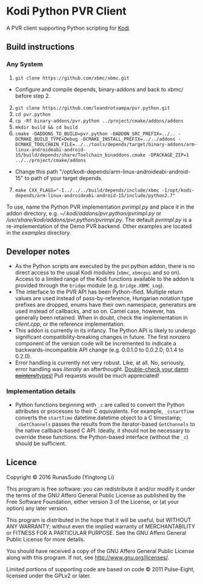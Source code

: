 # Kodi Python PVR Client
A PVR client supporting Python scripting for [Kodi](http://kodi.tv)

## Build instructions

### Any System

1. `git clone https://github.com/xbmc/xbmc.git`
* Configure and compile depends, binary-addons and back to xbmc/ before step 2.
2. `git clone https://github.com/leandrotsampa/pvr.python.git`
3. `cd pvr.python`
4. `cp -Rf binary-addons/pvr.python ../project/cmake/addons/addons`
5. `mkdir build && cd build`
6. `cmake -DADDONS_TO_BUILD=pvr.python -DADDON_SRC_PREFIX=../.. -DCMAKE_BUILD_TYPE=Debug -DCMAKE_INSTALL_PREFIX=../../addons -DCMAKE_TOOLCHAIN_FILE=../../tools/depends/target/binary-addons/arm-linux-androideabi-android-15/build/depends/share/Toolchain_binaddons.cmake -DPACKAGE_ZIP=1 ../../project/cmake/addons`
* Change this path "/opt/kodi-depends/arm-linux-androideabi-android-15" to path of your target depends.
7. `make CXX_FLAGS="-I../../../build/depends/include/xbmc -I/opt/kodi-depends/arm-linux-androideabi-android-15/include/python2.7"`

To use, name the Python PVR implementation *pvrimpl.py* and place it in the addon directory, e.g. *~/.kodi/addons/pvr.python/pvrimpl.py* or */usr/share/kodi/addons/pvr.python/pvrimpl.py*. The default *pvrimpl.py* is a re-implementation of the Demo PVR backend. Other examples are located in the *examples* directory.

## Developer notes

* As the Python scripts are executed by the pvr.python addon, there is no direct access to the usual Kodi modules (`xbmc`, `xbmcgui` and so on). Access to a limited range of the Kodi functions available to the addon is provided through the `bridge` module (e.g. `bridge.XBMC_Log`).
* The interface to the PVR API has been Python-ified. Multiple return values are used instead of pass-by-reference, Hungarian notation type prefixes are dropped, enums have their own namespace, generators are used instead of callbacks, and so on. Camel case, however, has generally been retained. When in doubt, check the implementation in *client.cpp*, or the reference implementation.
* This addon is currently in its infancy. The Python API is likely to undergo significant compatibility-breaking changes in future. The first nonzero component of the version code will be incremented to indicate a backwards-incompatible API change (e.g. 0.0.1.0 to 0.0.2.0; 0.1.4 to 0.2.0).
* Error handling is currently not very robust. Like, at all. No, seriously, error handling was *literally* an afterthought. [Double-check your damn ~~pointers!~~types!](https://xkcd.com/371/) Pull requests would be much appreciated!

### Implementation details

* Python functions beginning with `_c` are called to convert the Python attributes or processes to their C equivalents. For example, `_cstartTime` converts the `startTime` datetime.datetime object to a C timestamp; `_cGetChannels` passes the results from the iterator-based `GetChannels` to the native callback-based C API. Ideally, it should not be necessary to override these functions: the Python-based interface (without the `_c`) should be sufficient.

## Licence

Copyright © 2016  RunasSudo (Yingtong Li)

This program is free software: you can redistribute it and/or modify it under the terms of the GNU Affero General Public License as published by the Free Software Foundation, either version 3 of the License, or (at your option) any later version.

This program is distributed in the hope that it will be useful, but WITHOUT ANY WARRANTY; without even the implied warranty of MERCHANTABILITY or FITNESS FOR A PARTICULAR PURPOSE.  See the GNU Affero General Public License for more details.

You should have received a copy of the GNU Affero General Public License along with this program.  If not, see <http://www.gnu.org/licenses/>.

Limited portions of supporting code are based on code © 2011 Pulse-Eight, licensed under the GPLv2 or later.
